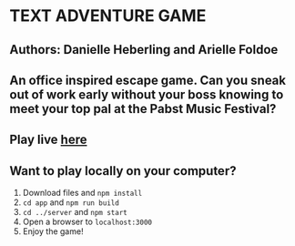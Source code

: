# TEXT ADVENTURE GAME

## Authors: Danielle Heberling and Arielle Foldoe

## An office inspired escape game. Can you sneak out of work early without your boss knowing to meet your top pal at the Pabst Music Festival?

## Play live [here](https://deeheber.github.io/text-adventure-game/)

## Want to play locally on your computer?
1. Download files and `npm install`
2. `cd app` and `npm run build`
3. `cd ../server` and `npm start`
4. Open a browser to `localhost:3000`
5. Enjoy the game!

